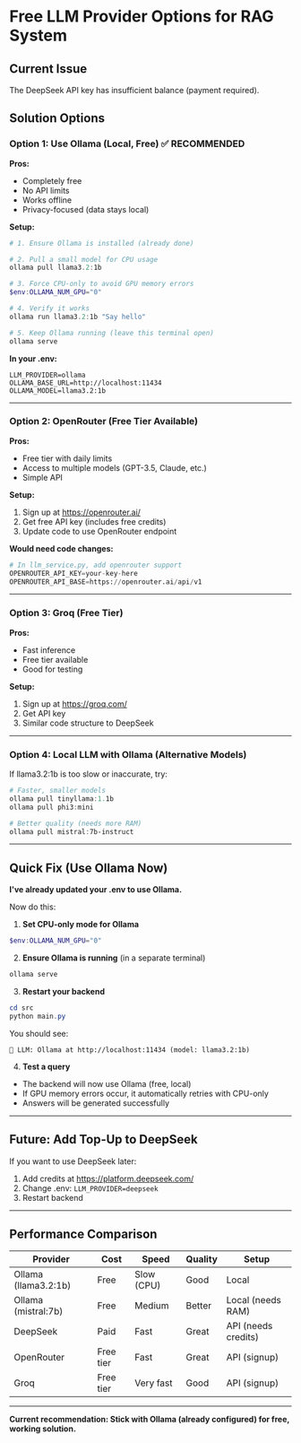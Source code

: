 # Free LLM Provider Options for RAG System

## Current Issue
The DeepSeek API key has insufficient balance (payment required).

## Solution Options

### Option 1: Use Ollama (Local, Free) ✅ RECOMMENDED
**Pros:**
- Completely free
- No API limits
- Works offline
- Privacy-focused (data stays local)

**Setup:**
```powershell
# 1. Ensure Ollama is installed (already done)

# 2. Pull a small model for CPU usage
ollama pull llama3.2:1b

# 3. Force CPU-only to avoid GPU memory errors
$env:OLLAMA_NUM_GPU="0"

# 4. Verify it works
ollama run llama3.2:1b "Say hello"

# 5. Keep Ollama running (leave this terminal open)
ollama serve
```

**In your .env:**
```env
LLM_PROVIDER=ollama
OLLAMA_BASE_URL=http://localhost:11434
OLLAMA_MODEL=llama3.2:1b
```

---

### Option 2: OpenRouter (Free Tier Available)
**Pros:**
- Free tier with daily limits
- Access to multiple models (GPT-3.5, Claude, etc.)
- Simple API

**Setup:**
1. Sign up at https://openrouter.ai/
2. Get free API key (includes free credits)
3. Update code to use OpenRouter endpoint

**Would need code changes:**
```python
# In llm_service.py, add openrouter support
OPENROUTER_API_KEY=your-key-here
OPENROUTER_API_BASE=https://openrouter.ai/api/v1
```

---

### Option 3: Groq (Free Tier)
**Pros:**
- Fast inference
- Free tier available
- Good for testing

**Setup:**
1. Sign up at https://groq.com/
2. Get API key
3. Similar code structure to DeepSeek

---

### Option 4: Local LLM with Ollama (Alternative Models)
If llama3.2:1b is too slow or inaccurate, try:

```powershell
# Faster, smaller models
ollama pull tinyllama:1.1b
ollama pull phi3:mini

# Better quality (needs more RAM)
ollama pull mistral:7b-instruct
```

---

## Quick Fix (Use Ollama Now)

**I've already updated your .env to use Ollama.** 

Now do this:

1. **Set CPU-only mode for Ollama**
```powershell
$env:OLLAMA_NUM_GPU="0"
```

2. **Ensure Ollama is running** (in a separate terminal)
```powershell
ollama serve
```

3. **Restart your backend**
```powershell
cd src
python main.py
```

You should see:
```
🤖 LLM: Ollama at http://localhost:11434 (model: llama3.2:1b)
```

4. **Test a query**
- The backend will now use Ollama (free, local)
- If GPU memory errors occur, it automatically retries with CPU-only
- Answers will be generated successfully

---

## Future: Add Top-Up to DeepSeek

If you want to use DeepSeek later:
1. Add credits at https://platform.deepseek.com/
2. Change .env: `LLM_PROVIDER=deepseek`
3. Restart backend

---

## Performance Comparison

| Provider | Cost | Speed | Quality | Setup |
|----------|------|-------|---------|-------|
| Ollama (llama3.2:1b) | Free | Slow (CPU) | Good | Local |
| Ollama (mistral:7b) | Free | Medium | Better | Local (needs RAM) |
| DeepSeek | Paid | Fast | Great | API (needs credits) |
| OpenRouter | Free tier | Fast | Great | API (signup) |
| Groq | Free tier | Very fast | Good | API (signup) |

---

**Current recommendation: Stick with Ollama (already configured) for free, working solution.**
